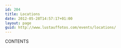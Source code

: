 ```yaml
---
id: 204
title: Locations
date: 2012-05-28T14:57:17+01:00
layout: page
guid: http://www.lustauffotos.com/events/locations/
---
```

CONTENTS